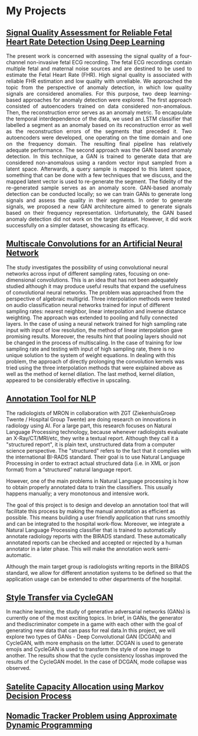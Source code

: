 # My Projects

## [Signal Quality Assessment for Reliable Fetal Heart Rate Detection Using Deep Learning](https://github.com/yannislinardos/fetalHeartrateDetection)

<div style="text-align: justify">

The present work is concerned with assessing the signal quality of a four-channel non-invasive fetal ECG recording. The fetal ECG recordings contain multiple fetal and maternal noise sources and are destined to be used to estimate the Fetal Heart Rate (FHR). High signal quality is associated with reliable FHR estimation and low quality with unreliable. We approached the topic from the perspective of anomaly detection, in which low quality signals are considered anomalies. For this purpose, two deep learning-based approaches for anomaly detection were explored. The first approach consisted of autoencoders trained on data considered non-anomalous. Then, the reconstruction error serves as an anomaly metric. To encapsulate the temporal interdependence of the data, we used an LSTM classifier that labelled a segment as an anomaly based on its reconstruction error as well as the reconstruction errors of the segments that preceded it. Two autoencoders were developed, one operating on the time domain and one on the frequency domain. The resulting final pipeline has relatively adequate performance. The second approach was the GAN based anomaly detection. In this technique, a GAN is trained to generate data that are considered non-anomalous using a random vector input sampled from a latent space. Afterwards, a query sample is mapped to this latent space, something that can be done with a few techniques that we discuss, and the mapped latent vector is used to re-generate the segment. The fidelity of the re-generated sample serves as an anomaly score. GAN-based anomaly detection can be conducted locally; so we can train GANs to generate long signals and assess the quality in their segments. In order to generate signals, we proposed a new GAN architecture aimed to generate signals based on their frequency representation. Unfortunately, the GAN based anomaly detection did not work on the target dataset. However, it did work successfully on a simpler dataset, showcasing its efficacy.

  </div>

##  [Multiscale Convolutions for an Artificial Neural Network](https://github.com/yannislinardos/Multiscale-CNN)

The study investigates the possibility of using convolutional neural networks across input of different sampling rates, focusing on one-dimensional convolutions. This is an idea that has not been adequately studied although it may produce useful results that expand the usefulness of convolutional neural networks. The problem was approached from the perspective of algebraic multigrid. Three interpolation methods were tested on audio classification neural networks trained for input of different sampling rates: nearest neighbor, linear interpolation and inverse distance weighting. The approach was extended to pooling and fully connected layers. In the case of using a neural network trained for high sampling rate input with input of low resolution, the method of linear interpolation gave promising results. Moreover, the results hint that pooling layers should not be changed in the process of multiscaling. In the case of training for low sampling rate and testing with input of high sampling rate, there is no unique solution to the system of weight equations. In dealing with this problem, the approach of directly prolonging the convolution kernels was tried using the three interpolation methods that were explained above as well as the method of kernel dilation. The last method, kernel dilation, appeared to be considerably effective in upscaling.


## [Annotation Tool for NLP](https://github.com/yannislinardos/annotationTool)

The radiologists of MRON in collaboration with ZGT (ZiekenhuisGroep Twente / Hospital Group Twente) are doing research on innovations in radiology using AI. For a large part, this research focuses on Natural Language Processing technology, because whenever radiologists evaluate an X-Ray/CT/MRI/etc, they write a textual report. Although they call it a "structured report", it is plain text, unstructured data from a computer science perspective. The "structured" refers to the fact that it complies with the international BI-RADS standard. Their goal is to use Natural Language Processing in order to extract actual structured data (i.e. in XML or json format) from a “structured” natural language report.

However, one of the main problems in Natural Language processing is how to obtain properly annotated data to train the classifiers. This usually happens manually; a very monotonous and intensive work.

The goal of this project is to design and develop an annotation tool that will facilitate this process by making the manual annotation as efficient as possible. This means building a user friendly application that runs smoothly and can be integrated to the hospital work-flow. Moreover, we integrate a Natural Language Processing classifier that is trained to automatically annotate radiology reports with the BIRADS standard. These automatically annotated reports can be checked and accepted or rejected by a human annotator in a later phase. This will make the annotation work semi-automatic.

Although the main target group is radiologists writing reports in the BIRADS standard, we allow for different annotation systems to be defined so that the application usage can be extended to other departments of the hospital.

## [Style Transfer via CycleGAN](https://github.com/yannislinardos/cycleGAN)

In machine learning, the study of generative adversarial networks (GANs) is currently one of the most exciting topics. In brief, in GANs, the generator and thediscriminator compete in a game with each other with the goal of generating new data that can pass for real data.In this project, we will explore two types of GANs - Deep Convolutional GAN (DCGAN) and CycleGAN, with more emphasis on the latter. DCGAN is used to generate emojis and CycleGAN is used to transform the style of one image to another. The results show that the cycle consistency losshas improved the results of the CycleGAN model. In the case of DCGAN, mode collapse was observed.


## [Satelite Capacity Allocation using Markov Decision Process](https://github.com/yannislinardos/satelite_capacity_mdp)

## [Nomadic Tracker Problem using Approximate Dynamic Programming](https://github.com/yannislinardos/nomadic_tracker_mdp)
